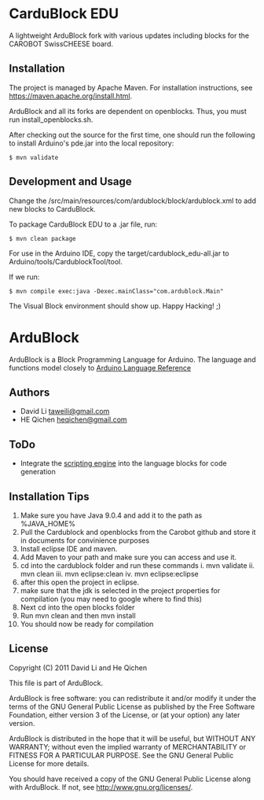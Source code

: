 CarduBlock EDU
======
A lightweight ArduBlock fork with various updates including blocks for the CAROBOT SwissCHEESE board.

Installation
----
The project is managed by Apache Maven. For installation instructions, see https://maven.apache.org/install.html.

ArduBlock and all its forks are dependent on openblocks. Thus, you must run install_openblocks.sh.

After checking out the source for the first time, one should run the following to install Arduino's pde.jar into the local repository:

	$ mvn validate

Development and Usage
----
Change the /src/main/resources/com/ardublock/block/ardublock.xml to add new blocks to CarduBlock.

To package CarduBlock EDU to a .jar file, run:

	$ mvn clean package

For use in the Arduino IDE, copy the target/cardublock_edu-all.jar to Arduino/tools/CardublockTool/tool.

If we run:

	$ mvn compile exec:java -Dexec.mainClass="com.ardublock.Main"

The Visual Block environment should show up. Happy Hacking! ;)


ArduBlock
======

ArduBlock is a Block Programming Language for Arduino. The language and functions model closely to [Arduino Language Reference](http://arduino.cc/en/Reference/HomePage)

Authors
----
* David Li taweili@gmail.com
* HE Qichen heqichen@gmail.com

ToDo
----
* Integrate the [scripting engine](http://java.sun.com/developer/technicalArticles/J2SE/Desktop/scripting/) into the language blocks for code generation

Installation Tips
----
1. Make sure you have Java 9.0.4 and add it to the path as %JAVA_HOME%
2. Pull the Cardublock and openblocks from the Carobot github and store it in documents for convinience purposes
3. Install eclipse IDE and maven.
4. Add Maven to your path and make sure you can access and use it. 
5. cd into the cardublock folder and run these commands
	i. mvn validate
	ii. mvn clean
	iii. mvn eclipse:clean
	iv. mvn eclipse:eclipse
6. after this open the project in eclipse.
7. make sure that the jdk is selected in the project properties for compilation (you may need to google where to find this)
8. Next cd into the open blocks folder
9. Run mvn clean and then mvn install
10. You should now be ready for compilation

License
----

Copyright (C) 2011 David Li and He Qichen

This file is part of ArduBlock.

ArduBlock is free software: you can redistribute it and/or modify
it under the terms of the GNU General Public License as published by
the Free Software Foundation, either version 3 of the License, or
(at your option) any later version.

ArduBlock is distributed in the hope that it will be useful,
but WITHOUT ANY WARRANTY; without even the implied warranty of
MERCHANTABILITY or FITNESS FOR A PARTICULAR PURPOSE.  See the
GNU General Public License for more details.

You should have received a copy of the GNU General Public License
along with ArduBlock.  If not, see <http://www.gnu.org/licenses/>.
